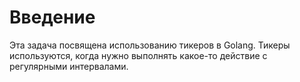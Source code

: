 # Введение

Эта задача посвящена использованию тикеров в Golang. Тикеры используются, когда нужно выполнять какое-то действие с регулярными интервалами.
